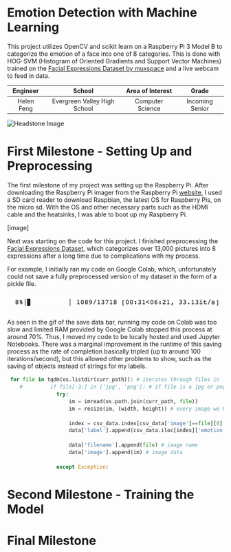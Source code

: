 ﻿# Emotion Detection with Machine Learning
This project utilizes OpenCV and scikit learn on a Raspberry Pi 3 Model B to categorize the emotion of a face into one of 8 categories. This is done with HOG-SVM (Histogram of Oriented Gradients and Support Vector Machines) trained on the [Facial Expressions Dataset by muxspace](https://github.com/muxspace/facial_expressions) and a live webcam to feed in data. 

| **Engineer** | **School** | **Area of Interest** | **Grade** |
|:--:|:--:|:--:|:--:|
| Helen Feng | Evergreen Valley High School | Computer Science | Incoming Senior

![Headstone Image](https://bluestampengineering.com/wp-content/uploads/2016/05/improve.jpg)

# First Milestone - Setting Up and Preprocessing
The first milestone of my project was setting up the Raspberry Pi. After downloading the Raspberry Pi imager from the Raspberry Pi [website](https://www.raspberrypi.org/software/), I used a SD card reader to download Raspbian, the latest OS for Raspberry Pis, on the micro sd. With the OS and other necessary parts such as the HDMI cable and the heatsinks, I was able to boot up my Raspberry Pi.
  
[image]
  
Next was starting on the code for this project. I finished preprocessing the [Facial Expressions Dataset](https://github.com/muxspace/facial_expressions.git), which categorizes over 13,000 pictures into 8 expressions after a long time due to complications with my process. 

For example, I initially ran my code on Google Colab, which, unfortunately could not save a fully preprocessed version of my dataset in the form of a pickle file. 

![Colab SS](https://github.com/hailenwashere/BSE-EmotionDetector-Portfolio/blob/gh-pages/colab%20bar.gif)

As seen in the gif of the save data bar, running my code on Colab was too slow and limited RAM provided by Google Colab stopped this process at around 70%. Thus, I moved my code to be locally hosted and used Jupyter Notebooks. There was a marginal improvement in the runtime of this saving process as the rate of completion basically tripled (up to around 100 iterations/second), but this allowed other problems to show, such as the saving of objects instead of strings for my labels. 

```python
 for file in tqdm(os.listdir(curr_path)): # iterates through files in ./images/
    #         if file[-3:] in {'jpg', 'png'}: # if file is a jpg or png, not needed
                try:
                    im = imread(os.path.join(curr_path, file))
                    im = resize(im, (width, height)) # every image we have is 350x350, not needed but good to keep
                    
                    index = csv_data.index[csv_data['image']==file][0]
                    data['label'].append(csv_data.iloc[index]['emotion']) # appending label from dataframe we created early on, used to connect label and image
                    
                    data['filename'].append(file) # image name
                    data['image'].append(im) # image data
                    
                except Exception:

```
  
# Second Milestone - Training the Model


# Final Milestone



